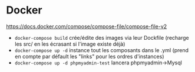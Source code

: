 # Docker

https://docs.docker.com/compose/compose-file/compose-file-v2

- `docker-compose build` crée/édite des images via leur Dockfile (recharge les src/ en les écrasant si l'image existe déjà)
- `docker-compose up -d` instance tout les composants dans le .yml (prend en compte par défault les "links" pour les ordres d'instances)
- `docker-compose up -d phpmyadmin-test` lancera phpmyadmin->Mysql  
